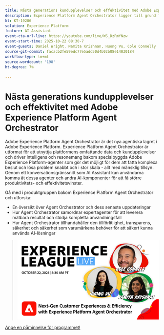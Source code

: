 ```yaml
---
title: Nästa generations kundupplevelser och effektivitet med Adobe Experience Platform Agent Orchestrator
description: Experience Platform Agent Orchestrator ligger till grund för intelligensen och resonemanget bakom Adobe Experience Platform expertagenter, vilket gör det möjligt för dem att fatta komplexa beslut och lösa problem snabbt och i stor skala.
kt: KT-19206
solution: Experience Platform
feature: AI Assistant
event-cta-url-live: https://youtube.com/live/WS_DzRmYNzw
event-start-time: 2025-10-22 08:30-7
event-guests: Daniel Wright, Namita Krishnan, Huong Vu, Cole Connelly
source-git-commit: facacb2fe59edc77e5add50d4b02b08e14030184
workflow-type: tm+mt
source-wordcount: '198'
ht-degree: 7%

---
```


# Nästa generations kundupplevelser och effektivitet med Adobe Experience Platform Agent Orchestrator

Adobe Experience Platform Agent Orchestrator är det nya agentiska lagret i Adobe Experience Platform. Experience Platform Agent Orchestrator är utformat för att utnyttja plattformens omfattande data och kundupplevelser och driver intelligens och resonemang bakom specialbyggda Adobe Experience Platform-agenter som gör det möjligt för dem att fatta komplexa beslut och lösa problem snabbt och i stor skala - allt med mänsklig tillsyn. Genom ett konversationsgränssnitt som AI Assistant kan användarna komma åt dessa agenter och andra AI-komponenter för att få större produktivitets- och effektivitetsvinster.

Gå med i produktgruppen bakom Experience Platform Agent Orchestrator och utforska:

* En översikt över Agent Orchestrator och dess senaste uppdateringar
* Hur Agent Orchestrator samordnar expertagenter för att leverera mätbara resultat och stödja kompletta användningsfall
* Hur Agent Orchestrator tillhandahåller den tillförlitlighet, transparens, säkerhet och säkerhet som varumärkena behöver för att säkert kunna använda AI-lösningar

> ![Visa banderoll](assets/WebBanner-v2-Oct22-2025.jpg)

[Ange en påminnelse för programmet!](https://youtube.com/live/WS_DzRmYNzw)
